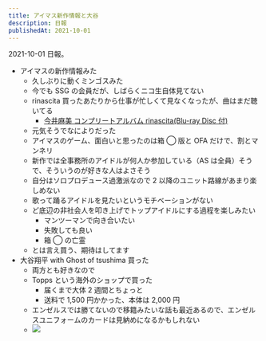 ```yaml
---
title: アイマス新作情報と大谷
description: 日報
publishedAt: 2021-10-01
---
```


2021-10-01 日報。

- アイマスの新作情報みた
  - 久しぶりに動くミンゴスみた
  - 今でも SSG の会員だが、しばらくニコ生自体見てない
  - rinascita 買ったあたりから仕事が忙しくて見なくなったが、曲はまだ聴いてる
    - [今井麻美 コンプリートアルバム rinascita(Blu-ray Disc 付)](https://www.amazon.co.jp/%E4%BB%8A%E4%BA%95%E9%BA%BB%E7%BE%8E-%E3%82%B3%E3%83%B3%E3%83%97%E3%83%AA%E3%83%BC%E3%83%88%E3%82%A2%E3%83%AB%E3%83%90%E3%83%A0-rinascita-Blu-ray-Disc%E4%BB%98/dp/B06W5Q4WGW)
  - 元気そうでなによりだった
  - アイマスのゲーム、面白いと思ったのは箱 ◯ 版と OFA だけで、割とマンネリ
  - 新作では全事務所のアイドルが何人か参加している（AS は全員）そうで、そういうのが好きな人はよさそう
  - 自分はソロプロデュース過激派なので 2 以降のユニット路線があまり楽しめない
  - 歌って踊るアイドルを見たいというモチベーションがない
  - ど底辺の非社会人を叩き上げでトップアイドルにする過程を楽しみたい
    - マンツーマンで向き合いたい
    - 失敗しても良い
    - 箱 ◯ の亡霊
  - とは言え買う、期待はしてます
- 大谷翔平 with Ghost of tsushima 買った
  - 両方とも好きなので
  - Topps という海外のショップで買った
    - 届くまで大体 2 週間とちょっと
    - 送料で 1,500 円かかった、本体は 2,000 円
  - エンゼルスでは勝てないので移籍みたいな話も最近あるので、エンゼルスユニフォームのカードは見納めになるかもしれない
  - ![](https://i.gyazo.com/68f091191bb657a4a56073db4bbc0824.jpg)
